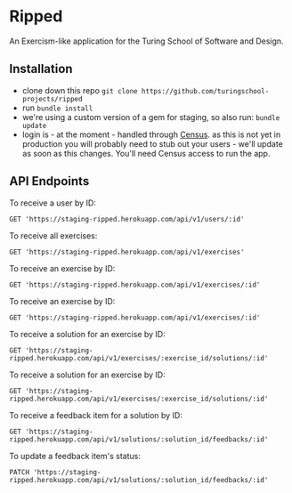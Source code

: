 # Ripped

An Exercism-like application for the Turing School of Software and Design.

## Installation

 - clone down this repo `git clone https://github.com/turingschool-projects/ripped`
 - run `bundle install`
 - we're using a custom version of a gem for staging, so also run: `bundle update`
 - login is - at the moment - handled through [Census](https://github.com/turingschool-projects/census). as this is not yet in production you will probably need to stub out your users - we'll update as soon as this changes. You'll need Census access to run the app.

## API Endpoints

To receive a user by ID:
```
GET 'https://staging-ripped.herokuapp.com/api/v1/users/:id'
```
To receive all exercises:
```
GET 'https://staging-ripped.herokuapp.com/api/v1/exercises'
```
To receive an exercise by ID:
```
GET 'https://staging-ripped.herokuapp.com/api/v1/exercises/:id'
```
To receive an exercise by ID:
```
GET 'https://staging-ripped.herokuapp.com/api/v1/exercises/:id'
```
To receive a solution for an exercise by ID:
```
GET 'https://staging-ripped.herokuapp.com/api/v1/exercises/:exercise_id/solutions/:id'
```
To receive a solution for an exercise by ID:
```
GET 'https://staging-ripped.herokuapp.com/api/v1/exercises/:exercise_id/solutions/:id'
```
To receive a feedback item for a solution by ID:
```
GET 'https://staging-ripped.herokuapp.com/api/v1/solutions/:solution_id/feedbacks/:id'
```
To update a feedback item's status:
```
PATCH 'https://staging-ripped.herokuapp.com/api/v1/solutions/:solution_id/feedbacks/:id'
```
